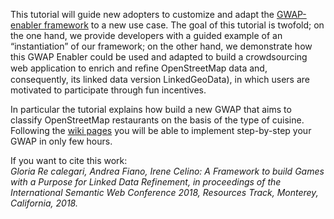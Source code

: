 
This tutorial will guide new adopters to customize and adapt the [GWAP-enabler framework](https://github.com/STARS4ALL/gwap-enabler) to a new use case. 
The goal of this tutorial is twofold; on the one hand, we provide developers with a guided example of an “instantiation” of our framework; on the other hand, we demonstrate how this GWAP Enabler could be used and adapted to build a crowdsourcing web application to enrich and reﬁne OpenStreetMap data and, consequently, its linked data version LinkedGeoData), in which users are motivated to participate through fun incentives.

In particular the tutorial explains how build a new GWAP that aims to classify OpenStreetMap restaurants on the basis of the type of cuisine.
Following the [wiki pages](https://github.com/STARS4ALL/gwap-enabler-tutorial/wiki) you will be able to implement step-by-step your GWAP in only few hours.

If you want to cite this work:<br>
_Gloria Re calegari, Andrea Fiano, Irene Celino: A Framework to build Games with a Purpose for Linked Data Refinement, in proceedings of the International Semantic Web Conference 2018, Resources Track, Monterey, California, 2018._
